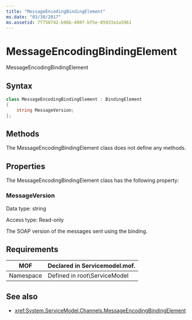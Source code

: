 ```yaml
---
title: "MessageEncodingBindingElement"
ms.date: "03/30/2017"
ms.assetid: 7f750742-b96b-498f-bf5e-05933a1a5961
---
```

# MessageEncodingBindingElement

MessageEncodingBindingElement

## Syntax

```csharp
class MessageEncodingBindingElement : BindingElement
{
    string MessageVersion;
};
```

## Methods

The MessageEncodingBindingElement class does not define any methods.

## Properties

The MessageEncodingBindingElement class has the following property:

### MessageVersion

Data type: string

Access type: Read-only

The SOAP version of the messages sent using the binding.

## Requirements

|MOF|Declared in Servicemodel.mof.|
|---------|-----------------------------------|
|Namespace|Defined in root\ServiceModel|

## See also

- <xref:System.ServiceModel.Channels.MessageEncodingBindingElement>
